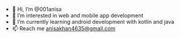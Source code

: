 - 👋 Hi, I’m @001anisa
- 👀 I’m interested in web and mobile app development
- 🌱 I’m currently learning android development with kotlin and java
- 📫 Reach me anisakhan4635@gmail.com

<!---
001anisa/001anisa is a ✨ special ✨ repository because its `README.md` (this file) appears on your GitHub profile.
You can click the Preview link to take a look at your changes.
--->
